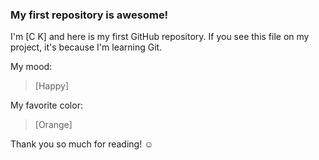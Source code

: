 ### My first repository is awesome!

I'm [C K] and here is my first GitHub repository.
If you see this file on my project, it's because I'm learning Git.

My mood:

> [Happy]

My favorite color:

> [Orange]

Thank you so much for reading! ☺
